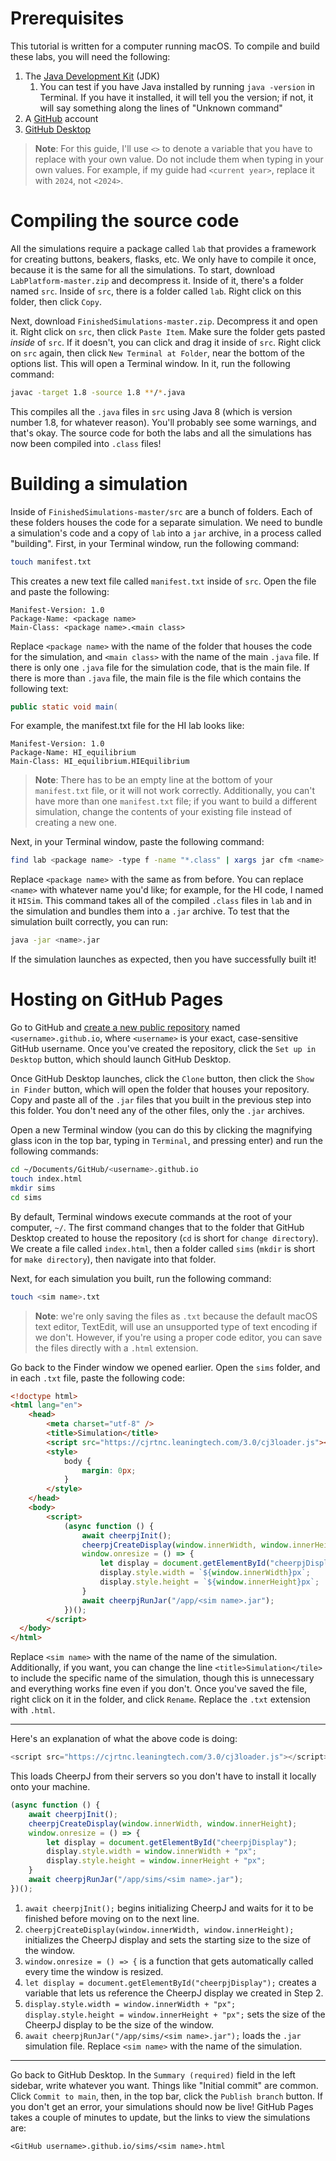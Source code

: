 # Prerequisites

This tutorial is written for a computer running macOS. To compile and build these labs, you will need the following:

1. The [Java Development Kit](https://www.oracle.com/java/technologies/downloads/) (JDK)
    1. You can test if you have Java installed by running `java -version` in Terminal. If you have it installed, it will tell you the version; if not, it will say something along the lines of "Unknown command"
2. A [GitHub](https://github.com/) account
3. [GitHub Desktop](https://desktop.github.com/)

> **Note**: For this guide, I'll use `<>` to denote a variable that you have to replace with your own value. Do not include them when typing in your own values. For example, if my guide had `<current year>`, replace it with `2024`, not `<2024>`.

# Compiling the source code

All the simulations require a package called `lab` that provides a framework for creating buttons, beakers, flasks, etc. We only have to compile it once, because it is the same for all the simulations. To start, download `LabPlatform-master.zip` and decompress it. Inside of it, there's a folder named `src`. Inside of `src`, there is a folder called `lab`. Right click on this folder, then click `Copy`.

Next, download `FinishedSimulations-master.zip`. Decompress it and open it. Right click on `src`, then click `Paste Item`. Make sure the folder gets pasted *inside* of `src`. If it doesn't, you can click and drag it inside of `src`. Right click on `src` again, then click `New Terminal at Folder`, near the bottom of the options list. This will open a Terminal window. In it, run the following command:

```zsh
javac -target 1.8 -source 1.8 **/*.java
```

This compiles all the `.java` files in `src` using Java 8 (which is version number 1.8, for whatever reason). You'll probably see some warnings, and that's okay. The source code for both the labs and all the simulations has now been compiled into `.class` files!

# Building a simulation

Inside of `FinishedSimulations-master/src` are a bunch of folders. Each of these folders houses the code for a separate simulation. We need to bundle a simulation's code and a copy of `lab` into a `jar` archive, in a process called "building". First, in your Terminal window, run the following command:

```zsh
touch manifest.txt
```

This creates a new text file called `manifest.txt` inside of `src`. Open the file and paste the following:

```
Manifest-Version: 1.0
Package-Name: <package name>
Main-Class: <package name>.<main class>

```

Replace `<package name>` with the name of the folder that houses the code for the simulation, and `<main class>` with the name of the main `.java` file. If there is only one `.java` file for the simulation code, that is the main file. If there is more than `.java` file, the main file is the file which contains the following text:

```java
public static void main(
```

For example, the manifest.txt file for the HI lab looks like:

```
Manifest-Version: 1.0
Package-Name: HI_equilibrium
Main-Class: HI_equilibrium.HIEquilibrium

```

> **Note**: There has to be an empty line at the bottom of your `manifest.txt` file, or it will not work correctly. Additionally, you can't have more than one `manifest.txt` file; if you want to build a different simulation, change the contents of your existing file instead of creating a new one.

Next, in your Terminal window, paste the following command:

```zsh
find lab <package name> -type f -name "*.class" | xargs jar cfm <name>.jar manifest.txt
```

Replace `<package name>` with the same as from before. You can replace `<name>` with whatever name you'd like; for example, for the HI code, I named it `HISim`. This command takes all of the compiled `.class` files in `lab` and in the simulation and bundles them into a `.jar` archive. To test that the simulation built correctly, you can run:

```zsh
java -jar <name>.jar
```

If the simulation launches as expected, then you have successfully built it!

# Hosting on GitHub Pages

Go to GitHub and [create a new public repository](https://github.com/new) named `<username>.github.io`, where `<username>` is your exact, case-sensitive GitHub username. Once you've created the repository, click the `Set up in Desktop` button, which should launch GitHub Desktop.

Once GitHub Desktop launches, click the `Clone` button, then click the `Show in Finder` button, which will open the folder that houses your repository. Copy and paste all of the `.jar` files that you built in the previous step into this folder. You don't need any of the other files, only the `.jar` archives.

Open a new Terminal window (you can do this by clicking the magnifying glass icon in the top bar, typing in `Terminal`, and pressing enter) and run the following commands:

```zsh
cd ~/Documents/GitHub/<username>.github.io
touch index.html
mkdir sims
cd sims
```

By default, Terminal windows execute commands at the root of your computer, `~/`. The first command changes that to the folder that GitHub Desktop created to house the repository (`cd` is short for `change directory`). We create a file called `index.html`, then a folder called `sims` (`mkdir` is short for `make directory`), then navigate into that folder. 

Next, for each simulation you built, run the following command:

```zsh
touch <sim name>.txt
```

> **Note**: we're only saving the files as `.txt` because the default macOS text editor, TextEdit, will use an unsupported type of text encoding if we don't. However, if you're using a proper code editor, you can save the files directly with a `.html` extension.

Go back to the Finder window we opened earlier. Open the `sims` folder, and in each `.txt` file, paste the following code:

```html
<!doctype html>
<html lang="en">
    <head>
        <meta charset="utf-8" />
        <title>Simulation</title>
        <script src="https://cjrtnc.leaningtech.com/3.0/cj3loader.js"></script>
        <style>
            body {
                margin: 0px;
            }
        </style>
    </head>
    <body>
        <script>
            (async function () {
                await cheerpjInit();
                cheerpjCreateDisplay(window.innerWidth, window.innerHeight);
                window.onresize = () => {
                    let display = document.getElementById("cheerpjDisplay");
                    display.style.width = `${window.innerWidth}px`;
                    display.style.height = `${window.innerHeight}px`;
                }
                await cheerpjRunJar("/app/<sim name>.jar");
            })();
        </script>
  </body>
</html>
```

Replace `<sim name>` with the name of the name of the simulation. Additionally, if you want, you can change the line `<title>Simulation</tile>` to include the specific name of the simulation, though this is unnecessary and everything works fine even if you don't. Once you've saved the file, right click on it in the folder, and click `Rename`. Replace the `.txt` extension with `.html`.

---

Here's an explanation of what the above code is doing:

```js
<script src="https://cjrtnc.leaningtech.com/3.0/cj3loader.js"></script>
```

This loads CheerpJ from their servers so you don't have to install it locally onto your machine.

```js
(async function () {
    await cheerpjInit();
    cheerpjCreateDisplay(window.innerWidth, window.innerHeight);
    window.onresize = () => {
        let display = document.getElementById("cheerpjDisplay");
        display.style.width = window.innerWidth + "px";
        display.style.height = window.innerHeight + "px";
    }
    await cheerpjRunJar("/app/sims/<sim name>.jar");
})();
```

1. `await cheerpjInit();` begins initializing CheerpJ and waits for it to be finished before moving on to the next line.
2. `cheerpjCreateDisplay(window.innerWidth, window.innerHeight);` initializes the CheerpJ display and sets the starting size to the size of the window.
3. `window.onresize = () => {` is a function that gets automatically called every time the window is resized.
4. `let display = document.getElementById("cheerpjDisplay");` creates a variable that lets us reference the CheerpJ display we created in Step 2.
5. `display.style.width = window.innerWidth + "px"; display.style.height = window.innerHeight + "px";` sets the size of the CheerpJ display to be the size of the window.
6. `await cheerpjRunJar("/app/sims/<sim name>.jar");` loads the `.jar` simulation file. Replace `<sim name>` with the name of the simulation.

---

Go back to GitHub Desktop. In the `Summary (required)` field in the left sidebar, write whatever you want. Things like "Initial commit" are common. Click `Commit to main`, then, in the top bar, click the `Publish branch` button. If you don't get an error, your simulations should now be live! GitHub Pages takes a couple of minutes to update, but the links to view the simulations are:

`<GitHub username>.github.io/sims/<sim name>.html`